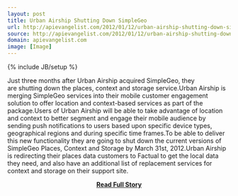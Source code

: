 ```yaml
---
layout: post
title: Urban Airship Shutting Down SimpleGeo
url: http://apievangelist.com/2012/01/12/urban-airship-shutting-down-simplegeo/
source: http://apievangelist.com/2012/01/12/urban-airship-shutting-down-simplegeo/
domain: apievangelist.com
image: [Image]
---
```

{% include JB/setup %}<p>Just three months after&nbsp;Urban Airship&nbsp;acquired&nbsp;SimpleGeo, they are&nbsp;shutting down the places, context and storage service.Urban Airship is merging SimpleGeo services into their mobile customer engagement solution to offer location and context-based services as part of the package.Users of Urban Airship will be able to take advantage of location and context to better segment and engage their mobile audience by sending push notifications to users based upon specific device types, geographical regions and during specific time frames.To be able to deliver this new functionality they are going to shut down the current versions of SimpleGeo Places, Context and Storage by March 31st, 2012.Urban Airship is redirecting their places data customers to&nbsp;Factual&nbsp;to get the local data they need, and also have an additional list of replacement services for context and storage on their support site.</p>
<center><p><a href="http://apievangelist.com/2012/01/12/urban-airship-shutting-down-simplegeo/" style='padding:25px; font-sze:18px; font-weight: bold;'>Read Full Story</a></p></center>
